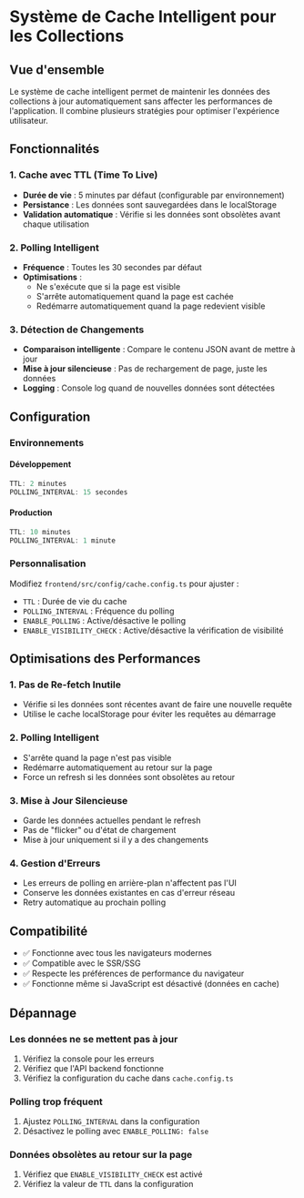 # Système de Cache Intelligent pour les Collections

## Vue d'ensemble

Le système de cache intelligent permet de maintenir les données des collections à jour automatiquement sans affecter les performances de l'application. Il combine plusieurs stratégies pour optimiser l'expérience utilisateur.

## Fonctionnalités

### 1. Cache avec TTL (Time To Live)
- **Durée de vie** : 5 minutes par défaut (configurable par environnement)
- **Persistance** : Les données sont sauvegardées dans le localStorage
- **Validation automatique** : Vérifie si les données sont obsolètes avant chaque utilisation

### 2. Polling Intelligent
- **Fréquence** : Toutes les 30 secondes par défaut
- **Optimisations** :
  - Ne s'exécute que si la page est visible
  - S'arrête automatiquement quand la page est cachée
  - Redémarre automatiquement quand la page redevient visible

### 3. Détection de Changements
- **Comparaison intelligente** : Compare le contenu JSON avant de mettre à jour
- **Mise à jour silencieuse** : Pas de rechargement de page, juste les données
- **Logging** : Console log quand de nouvelles données sont détectées

## Configuration

### Environnements

#### Développement
```typescript
TTL: 2 minutes
POLLING_INTERVAL: 15 secondes
```

#### Production
```typescript
TTL: 10 minutes
POLLING_INTERVAL: 1 minute
```

### Personnalisation

Modifiez `frontend/src/config/cache.config.ts` pour ajuster :

- `TTL` : Durée de vie du cache
- `POLLING_INTERVAL` : Fréquence du polling
- `ENABLE_POLLING` : Active/désactive le polling
- `ENABLE_VISIBILITY_CHECK` : Active/désactive la vérification de visibilité

## Optimisations des Performances

### 1. Pas de Re-fetch Inutile
- Vérifie si les données sont récentes avant de faire une nouvelle requête
- Utilise le cache localStorage pour éviter les requêtes au démarrage

### 2. Polling Intelligent
- S'arrête quand la page n'est pas visible
- Redémarre automatiquement au retour sur la page
- Force un refresh si les données sont obsolètes au retour

### 3. Mise à Jour Silencieuse
- Garde les données actuelles pendant le refresh
- Pas de "flicker" ou d'état de chargement
- Mise à jour uniquement si il y a des changements

### 4. Gestion d'Erreurs
- Les erreurs de polling en arrière-plan n'affectent pas l'UI
- Conserve les données existantes en cas d'erreur réseau
- Retry automatique au prochain polling

## Compatibilité

- ✅ Fonctionne avec tous les navigateurs modernes
- ✅ Compatible avec le SSR/SSG
- ✅ Respecte les préférences de performance du navigateur
- ✅ Fonctionne même si JavaScript est désactivé (données en cache)

## Dépannage

### Les données ne se mettent pas à jour
1. Vérifiez la console pour les erreurs
2. Vérifiez que l'API backend fonctionne
3. Vérifiez la configuration du cache dans `cache.config.ts`

### Polling trop fréquent
1. Ajustez `POLLING_INTERVAL` dans la configuration
2. Désactivez le polling avec `ENABLE_POLLING: false`

### Données obsolètes au retour sur la page
1. Vérifiez que `ENABLE_VISIBILITY_CHECK` est activé
2. Vérifiez la valeur de `TTL` dans la configuration 